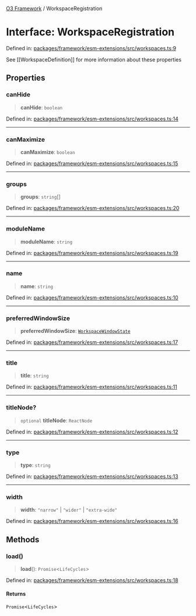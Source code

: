 [O3 Framework](../API.md) / WorkspaceRegistration

# Interface: WorkspaceRegistration

Defined in: [packages/framework/esm-extensions/src/workspaces.ts:9](https://github.com/its-kios09/openmrs-esm-core/blob/main/packages/framework/esm-extensions/src/workspaces.ts#L9)

See [[WorkspaceDefinition]] for more information about these properties

## Properties

### canHide

> **canHide**: `boolean`

Defined in: [packages/framework/esm-extensions/src/workspaces.ts:14](https://github.com/its-kios09/openmrs-esm-core/blob/main/packages/framework/esm-extensions/src/workspaces.ts#L14)

***

### canMaximize

> **canMaximize**: `boolean`

Defined in: [packages/framework/esm-extensions/src/workspaces.ts:15](https://github.com/its-kios09/openmrs-esm-core/blob/main/packages/framework/esm-extensions/src/workspaces.ts#L15)

***

### groups

> **groups**: `string`[]

Defined in: [packages/framework/esm-extensions/src/workspaces.ts:20](https://github.com/its-kios09/openmrs-esm-core/blob/main/packages/framework/esm-extensions/src/workspaces.ts#L20)

***

### moduleName

> **moduleName**: `string`

Defined in: [packages/framework/esm-extensions/src/workspaces.ts:19](https://github.com/its-kios09/openmrs-esm-core/blob/main/packages/framework/esm-extensions/src/workspaces.ts#L19)

***

### name

> **name**: `string`

Defined in: [packages/framework/esm-extensions/src/workspaces.ts:10](https://github.com/its-kios09/openmrs-esm-core/blob/main/packages/framework/esm-extensions/src/workspaces.ts#L10)

***

### preferredWindowSize

> **preferredWindowSize**: [`WorkspaceWindowState`](../type-aliases/WorkspaceWindowState.md)

Defined in: [packages/framework/esm-extensions/src/workspaces.ts:17](https://github.com/its-kios09/openmrs-esm-core/blob/main/packages/framework/esm-extensions/src/workspaces.ts#L17)

***

### title

> **title**: `string`

Defined in: [packages/framework/esm-extensions/src/workspaces.ts:11](https://github.com/its-kios09/openmrs-esm-core/blob/main/packages/framework/esm-extensions/src/workspaces.ts#L11)

***

### titleNode?

> `optional` **titleNode**: `ReactNode`

Defined in: [packages/framework/esm-extensions/src/workspaces.ts:12](https://github.com/its-kios09/openmrs-esm-core/blob/main/packages/framework/esm-extensions/src/workspaces.ts#L12)

***

### type

> **type**: `string`

Defined in: [packages/framework/esm-extensions/src/workspaces.ts:13](https://github.com/its-kios09/openmrs-esm-core/blob/main/packages/framework/esm-extensions/src/workspaces.ts#L13)

***

### width

> **width**: `"narrow"` \| `"wider"` \| `"extra-wide"`

Defined in: [packages/framework/esm-extensions/src/workspaces.ts:16](https://github.com/its-kios09/openmrs-esm-core/blob/main/packages/framework/esm-extensions/src/workspaces.ts#L16)

## Methods

### load()

> **load**(): `Promise`\<`LifeCycles`\>

Defined in: [packages/framework/esm-extensions/src/workspaces.ts:18](https://github.com/its-kios09/openmrs-esm-core/blob/main/packages/framework/esm-extensions/src/workspaces.ts#L18)

#### Returns

`Promise`\<`LifeCycles`\>
